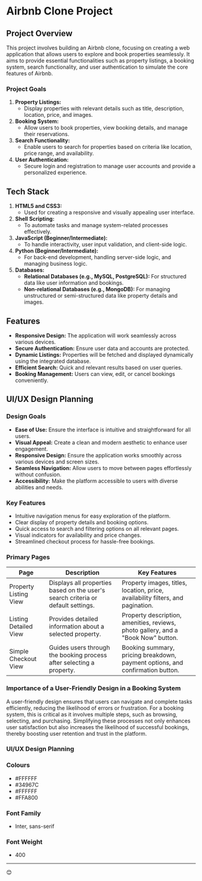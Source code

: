# Airbnb Clone Project

## Project Overview  
This project involves building an Airbnb clone, focusing on creating a web application that allows users to explore and book properties seamlessly. It aims to provide essential functionalities such as property listings, a booking system, search functionality, and user authentication to simulate the core features of Airbnb.  

### Project Goals  
1. **Property Listings:**  
   - Display properties with relevant details such as title, description, location, price, and images.  
2. **Booking System:**  
   - Allow users to book properties, view booking details, and manage their reservations.  
3. **Search Functionality:**  
   - Enable users to search for properties based on criteria like location, price range, and availability.  
4. **User Authentication:**  
   - Secure login and registration to manage user accounts and provide a personalized experience.  

## Tech Stack  
1. **HTML5 and CSS3:**  
   - Used for creating a responsive and visually appealing user interface.  
2. **Shell Scripting:**  
   - To automate tasks and manage system-related processes effectively.  
3. **JavaScript (Beginner/Intermediate):**  
   - To handle interactivity, user input validation, and client-side logic.  
4. **Python (Beginner/Intermediate):**  
   - For back-end development, handling server-side logic, and managing business logic.  
5. **Databases:**  
   - **Relational Databases (e.g., MySQL, PostgreSQL):** For structured data like user information and bookings.  
   - **Non-relational Databases (e.g., MongoDB):** For managing unstructured or semi-structured data like property details and images.  

## Features  
- **Responsive Design:** The application will work seamlessly across various devices.  
- **Secure Authentication:** Ensure user data and accounts are protected.  
- **Dynamic Listings:** Properties will be fetched and displayed dynamically using the integrated database.  
- **Efficient Search:** Quick and relevant results based on user queries.  
- **Booking Management:** Users can view, edit, or cancel bookings conveniently.  


## UI/UX Design Planning  

### Design Goals  
- **Ease of Use:** Ensure the interface is intuitive and straightforward for all users.  
- **Visual Appeal:** Create a clean and modern aesthetic to enhance user engagement.  
- **Responsive Design:** Ensure the application works smoothly across various devices and screen sizes.  
- **Seamless Navigation:** Allow users to move between pages effortlessly without confusion.  
- **Accessibility:** Make the platform accessible to users with diverse abilities and needs.  

### Key Features  
- Intuitive navigation menus for easy exploration of the platform.  
- Clear display of property details and booking options.  
- Quick access to search and filtering options on all relevant pages.  
- Visual indicators for availability and price changes.  
- Streamlined checkout process for hassle-free bookings.  

### Primary Pages  
 
| Page                 | Description                                                                 | Key Features                                                                                   |
|-----------------------|-----------------------------------------------------------------------------|------------------------------------------------------------------------------------------------|
| Property Listing View | Displays all properties based on the user's search criteria or default settings. | Property images, titles, location, price, availability filters, and pagination.               |
| Listing Detailed View | Provides detailed information about a selected property.                   | Property description, amenities, reviews, photo gallery, and a "Book Now" button.            |
| Simple Checkout View  | Guides users through the booking process after selecting a property.        | Booking summary, pricing breakdown, payment options, and confirmation button.                |


### Importance of a User-Friendly Design in a Booking System 
A user-friendly design ensures that users can navigate and complete tasks efficiently, reducing the likelihood of errors or frustration. For a booking system, this is critical as it involves multiple steps, such as browsing, selecting, and purchasing. Simplifying these processes not only enhances user satisfaction but also increases the likelihood of successful bookings, thereby boosting user retention and trust in the platform. 

### UI/UX Design Planning

### Colours
- #FFFFFF
- #34967C
- #FFFFFF
- #FFA800

### Font Family
- Inter, sans-serif

### Font Weight
- 400
---
😊